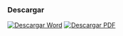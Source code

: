
### Descargar

<a href="#"><img src="../imagenes/icono-word.png" alt="Descargar Word"></a> <a href="reglamento-funcionamiento-tabaretes.pdf"><img src="../imagenes/icono-pdf.png" alt="Descargar PDF"></a>
